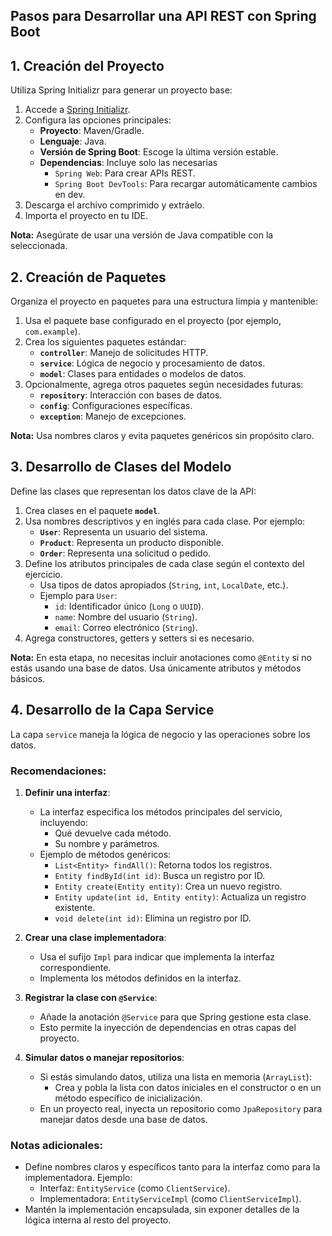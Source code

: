 ## Pasos para Desarrollar una API REST con Spring Boot



## 1. Creación del Proyecto
Utiliza Spring Initializr para generar un proyecto base:

1. Accede a [Spring Initializr](https://start.spring.io/).
2. Configura las opciones principales:
   - **Proyecto**: Maven/Gradle.
   - **Lenguaje**: Java.
   - **Versión de Spring Boot**: Escoge la última versión estable.
   - **Dependencias**: Incluye solo las necesarias
     - `Spring Web`: Para crear APIs REST.
     - `Spring Boot DevTools`: Para recargar automáticamente cambios en dev.
3. Descarga el archivo comprimido y extráelo.
4. Importa el proyecto en tu IDE.

**Nota:** Asegúrate de usar una versión de Java compatible con la seleccionada.


## 2. Creación de Paquetes
Organiza el proyecto en paquetes para una estructura limpia y mantenible:

1. Usa el paquete base configurado en el proyecto (por ejemplo, `com.example`).
2. Crea los siguientes paquetes estándar:
   - **`controller`**: Manejo de solicitudes HTTP.
   - **`service`**: Lógica de negocio y procesamiento de datos.
   - **`model`**: Clases para entidades o modelos de datos.
3. Opcionalmente, agrega otros paquetes según necesidades futuras:
   - **`repository`**: Interacción con bases de datos.
   - **`config`**: Configuraciones específicas.
   - **`exception`**: Manejo de excepciones.

**Nota:** Usa nombres claros y evita paquetes genéricos sin propósito claro.


## 3. Desarrollo de Clases del Modelo
Define las clases que representan los datos clave de la API:

1. Crea clases en el paquete **`model`**.
2. Usa nombres descriptivos y en inglés para cada clase. Por ejemplo:
   - **`User`**: Representa un usuario del sistema.
   - **`Product`**: Representa un producto disponible.
   - **`Order`**: Representa una solicitud o pedido.
3. Define los atributos principales de cada clase según el contexto del ejercicio.
   - Usa tipos de datos apropiados (`String`, `int`, `LocalDate`, etc.).
   - Ejemplo para `User`:
     - `id`: Identificador único (`Long` o `UUID`).
     - `name`: Nombre del usuario (`String`).
     - `email`: Correo electrónico (`String`).
4. Agrega constructores, getters y setters si es necesario.

**Nota:** En esta etapa, no necesitas incluir anotaciones como `@Entity` si no estás 
usando una base de datos. Usa únicamente atributos y métodos básicos.


## 4. Desarrollo de la Capa Service
La capa `service` maneja la lógica de negocio y las operaciones sobre los datos.

### Recomendaciones:
1. **Definir una interfaz**:
   - La interfaz especifica los métodos principales del servicio, incluyendo:
     - Qué devuelve cada método.
     - Su nombre y parámetros.
   - Ejemplo de métodos genéricos:
     - `List<Entity> findAll()`: Retorna todos los registros.
     - `Entity findById(int id)`: Busca un registro por ID.
     - `Entity create(Entity entity)`: Crea un nuevo registro.
     - `Entity update(int id, Entity entity)`: Actualiza un registro existente.
     - `void delete(int id)`: Elimina un registro por ID.

2. **Crear una clase implementadora**:
   - Usa el sufijo `Impl` para indicar que implementa la interfaz correspondiente.
   - Implementa los métodos definidos en la interfaz.

3. **Registrar la clase con `@Service`**:
   - Añade la anotación `@Service` para que Spring gestione esta clase.
   - Esto permite la inyección de dependencias en otras capas del proyecto.

4. **Simular datos o manejar repositorios**:
   - Si estás simulando datos, utiliza una lista en memoria (`ArrayList`):
     - Crea y pobla la lista con datos iniciales en el constructor o en un método
       específico de inicialización.
   - En un proyecto real, inyecta un repositorio como `JpaRepository` para 
     manejar datos desde una base de datos.

### Notas adicionales:
- Define nombres claros y específicos tanto para la interfaz como para la 
  implementadora. Ejemplo:
  - Interfaz: `EntityService` (como `ClientService`).
  - Implementadora: `EntityServiceImpl` (como `ClientServiceImpl`).
- Mantén la implementación encapsulada, sin exponer detalles de la lógica interna 
  al resto del proyecto.



